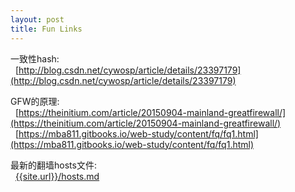 ```yaml
---
layout: post
title: Fun Links
---
```



一致性hash:<br>
&nbsp;&nbsp;[http://blog.csdn.net/cywosp/article/details/23397179](http://blog.csdn.net/cywosp/article/details/23397179)
<br>

GFW的原理:<br>
&nbsp;&nbsp;[https://theinitium.com/article/20150904-mainland-greatfirewall/](https://theinitium.com/article/20150904-mainland-greatfirewall/)<br>
&nbsp;&nbsp;[https://mba811.gitbooks.io/web-study/content/fq/fq1.html](https://mba811.gitbooks.io/web-study/content/fq/fq1.html)

最新的翻墙hosts文件:<br>
&nbsp;&nbsp;[{{site.url}}/hosts.md]({{site.url}}/hosts.md)